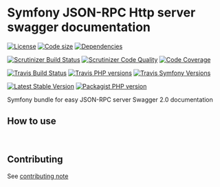 # Symfony JSON-RPC Http server swagger documentation
[![License](https://img.shields.io/github/license/yoanm/symfony-jsonrpc-http-server-swagger-doc.svg)](https://github.com/yoanm/symfony-jsonrpc-http-server-swagger-doc) [![Code size](https://img.shields.io/github/languages/code-size/yoanm/symfony-jsonrpc-http-server-swagger-doc.svg)](https://github.com/yoanm/symfony-jsonrpc-http-server-swagger-doc) [![Dependencies](https://img.shields.io/librariesio/github/yoanm/symfony-jsonrpc-http-server-swagger-doc.svg)](https://libraries.io/packagist/yoanm%2Fsymfony-jsonrpc-http-server-swagger-doc)

[![Scrutinizer Build Status](https://img.shields.io/scrutinizer/build/g/yoanm/symfony-jsonrpc-http-server-swagger-doc.svg?label=Scrutinizer&logo=scrutinizer)](https://scrutinizer-ci.com/g/yoanm/symfony-jsonrpc-http-server-swagger-doc/build-status/master) [![Scrutinizer Code Quality](https://img.shields.io/scrutinizer/g/yoanm/symfony-jsonrpc-http-server-swagger-doc/master.svg?logo=scrutinizer)](https://scrutinizer-ci.com/g/yoanm/symfony-jsonrpc-http-server-swagger-doc/?branch=master) [![Code Coverage](https://img.shields.io/scrutinizer/coverage/g/yoanm/symfony-jsonrpc-http-server-swagger-doc/master.svg?logo=scrutinizer)](https://scrutinizer-ci.com/g/yoanm/symfony-jsonrpc-http-server-swagger-doc/?branch=master)

[![Travis Build Status](https://img.shields.io/travis/com/yoanm/symfony-jsonrpc-http-server-swagger-doc/master.svg?label=Travis&logo=travis)](https://travis-ci.com/yoanm/symfony-jsonrpc-http-server-swagger-doc) [![Travis PHP versions](https://img.shields.io/travis/php-v/yoanm/symfony-jsonrpc-http-server-swagger-doc.svg?logo=travis)](https://php.net/) [![Travis Symfony Versions](https://img.shields.io/badge/Symfony-v3%20%2F%20v4-8892BF.svg?logo=travis)](https://symfony.com/)

[![Latest Stable Version](https://img.shields.io/packagist/v/yoanm/symfony-jsonrpc-http-server-swagger-doc.svg)](https://packagist.org/packages/yoanm/symfony-jsonrpc-http-server-swagger-doc) [![Packagist PHP version](https://img.shields.io/packagist/php-v/yoanm/symfony-jsonrpc-http-server-swagger-doc.svg)](https://packagist.org/packages/yoanm/symfony-jsonrpc-http-server-swagger-doc)

Symfony bundle for easy JSON-RPC server Swagger 2.0 documentation

## How to use

   

## Contributing
See [contributing note](./CONTRIBUTING.md)
